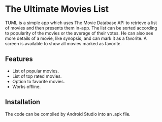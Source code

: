 The Ultimate Movies List
========

TUML is a simple app which uses The Movie Database API to retrieve a list of movies and then
presents them in-app. The list can be sorted according to popularity of the movies or the
average of their votes. He can also see more details of a movie, like synopsis, and can mark it
as a favorite. A screen is available to show all movies marked as favorite.

Features
--------

- List of popular movies.
- List of top rated movies.
- Option to favorite movies.
- Works offline.

Installation
------------

The code can be compiled by Android Studio into an .apk file.